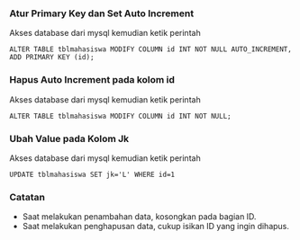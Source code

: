 ### Atur Primary Key dan Set Auto Increment
Akses database dari mysql kemudian ketik perintah 

`ALTER TABLE tblmahasiswa MODIFY COLUMN id INT NOT NULL AUTO_INCREMENT, ADD PRIMARY KEY (id);`

### Hapus Auto Increment pada kolom id
Akses database dari mysql kemudian ketik perintah

`ALTER TABLE tblmahasiswa MODIFY COLUMN id INT NOT NULL;`

### Ubah Value pada Kolom Jk
Akses database dari mysql kemudian ketik perintah

`UPDATE tblmahasiswa SET jk='L' WHERE id=1`

### Catatan
- Saat melakukan penambahan data, kosongkan pada bagian ID.
- Saat melakukan penghapusan data, cukup isikan ID yang ingin dihapus.
